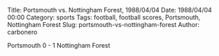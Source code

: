 Title: Portsmouth vs. Nottingham Forest, 1988/04/04
Date: 1988/04/04 00:00
Category: sports
Tags: football, football scores, Portsmouth, Nottingham Forest
Slug: portsmouth-vs-nottingham-forest
Author: carbonero


Portsmouth 0 - 1 Nottingham Forest
